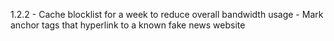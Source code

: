 1.2.2
	- Cache blocklist for a week to reduce overall bandwidth usage
	- Mark anchor tags that hyperlink to a known fake news website